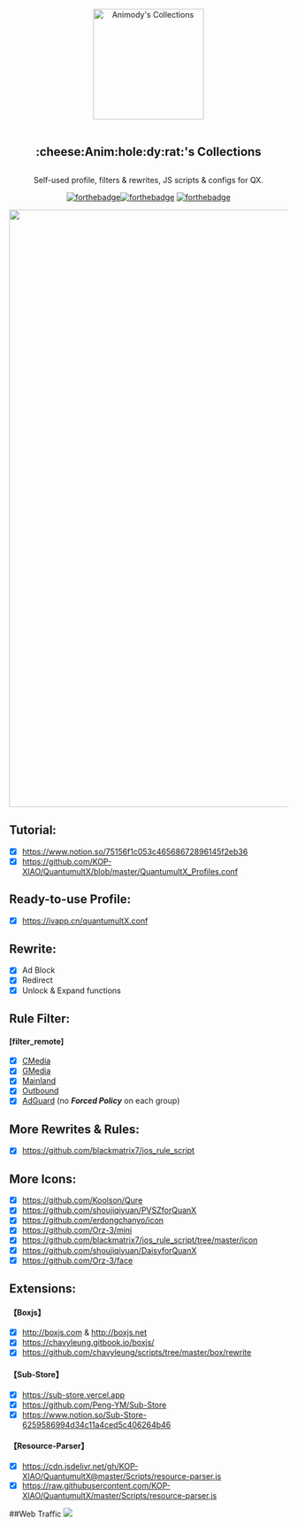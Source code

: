 <div align="center">
<br>
<img width="200" src="https://raw.githubusercontent.com/Animody/QX_Config/main/profile.png" alt="Animody's Collections">
<br>
<br>
<h2 align="center">:cheese:Anim:hole:dy:rat:'s Collections<h2>
</div>
  
<p align="center" color="#6a737d">
Self-used profile, filters & rewrites, JS scripts & configs for QX.
</p>

<div align="center">

[![forthebadge](https://forthebadge.com/images/badges/made-with-markdown.svg)](https://forthebadge.com)[![forthebadge](https://forthebadge.com/images/badges/for-you.svg)](https://forthebadge.com) [![forthebadge](https://forthebadge.com/images/badges/check-it-out.svg)](https://forthebadge.com)
</div>
  
<div align="center">
<img width="1080" src="https://raw.githubusercontent.com/Animody/QX_Config/main/IMG_9507.PNG" alt="Frame">
</div>

## **Tutorial:** 
- [x] https://www.notion.so/75156f1c053c46568672896145f2eb36  
- [x] https://github.com/KOP-XIAO/QuantumultX/blob/master/QuantumultX_Profiles.conf  

## **Ready-to-use Profile:** 
- [x] https://ivapp.cn/quantumultX.conf  

## **Rewrite:** 
- [x] Ad Block  
- [x] Redirect  
- [x] Unlock & Expand functions  

## **Rule Filter:** 
#### **[filter_remote]**
- [x] [CMedia](https://raw.githubusercontent.com/Animody/QX_Config/main/Rule%20Filter/CMedia.list "no Forced Policy on each group")  
- [x] [GMedia](https://raw.githubusercontent.com/Animody/QX_Config/main/Rule%20Filter/GMedia.list "no Forced Policy on each group")  
- [x] [Mainland](https://raw.githubusercontent.com/Animody/QX_Config/main/Rule%20Filter/Mainland.list "no Forced Policy on each group")  
- [x] [Outbound](https://raw.githubusercontent.com/Animody/QX_Config/main/Rule%20Filter/Outbound.list "no Forced Policy on each group")  
- [x] [AdGuard](https://raw.githubusercontent.com/Animody/QX_Config/main/Rule%20Filter/AdGuard.list "no Forced Policy on each group") (no ***Forced Policy*** on each group)  

## **More Rewrites & Rules:**  
- [x] https://github.com/blackmatrix7/ios_rule_script  

## **More Icons:**  
- [x] https://github.com/Koolson/Qure  
- [x] https://github.com/shoujiqiyuan/PVSZforQuanX  
- [x] https://github.com/erdongchanyo/icon  
- [x] https://github.com/Orz-3/mini  
- [x] https://github.com/blackmatrix7/ios_rule_script/tree/master/icon  
- [x] https://github.com/shoujiqiyuan/DaisyforQuanX  
- [x] https://github.com/Orz-3/face  

## **Extensions:**
#### **【Boxjs】** 
- [x] http://boxjs.com & http://boxjs.net  
- [x] https://chavyleung.gitbook.io/boxjs/   
- [x] https://github.com/chavyleung/scripts/tree/master/box/rewrite  
#### **【Sub-Store】** 
- [x] https://sub-store.vercel.app  
- [x] https://github.com/Peng-YM/Sub-Store   
- [x] https://www.notion.so/Sub-Store-6259586994d34c11a4ced5c406264b46  
#### **【Resource-Parser】** 
- [x] https://cdn.jsdelivr.net/gh/KOP-XIAO/QuantumultX@master/Scripts/resource-parser.js   
- [x] https://raw.githubusercontent.com/KOP-XIAO/QuantumultX/master/Scripts/resource-parser.js  
  
##Web Traffic
![](https://profile-counter.glitch.me/QX_Config/count.svg)

